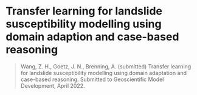 # Transfer learning for landslide susceptibility modelling using domain adaption and case-based reasoning

> Wang, Z. H., Goetz, J. N., Brenning, A. (submitted) Transfer learning for landslide 
> susceptibility modelling using domain adaptation and case-based reasoning. Submitted to
> Geoscientific Model Development, April 2022.

